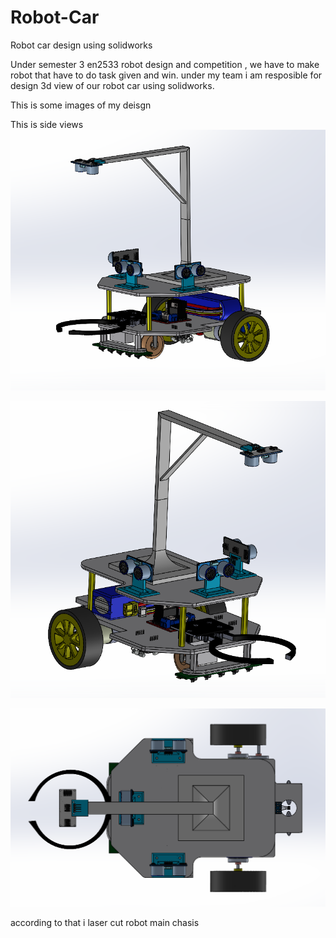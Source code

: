 # Robot-Car
Robot car design using solidworks

Under semester 3 en2533 robot design and competition , we have to make robot that have to do task given and win. 
under my team i am resposible for design 3d view of our robot car using solidworks.

This is some images of my deisgn

This is side views
![image alt](https://github.com/Nishitha0730/Robot-Car/blob/main/Side%20View%201.png)

![image alt](https://github.com/Nishitha0730/Robot-Car/blob/main/Side%20View%202.png)

![image alt](https://github.com/Nishitha0730/Robot-Car/blob/main/Top%20View.png)

according to that i laser cut robot main chasis 

